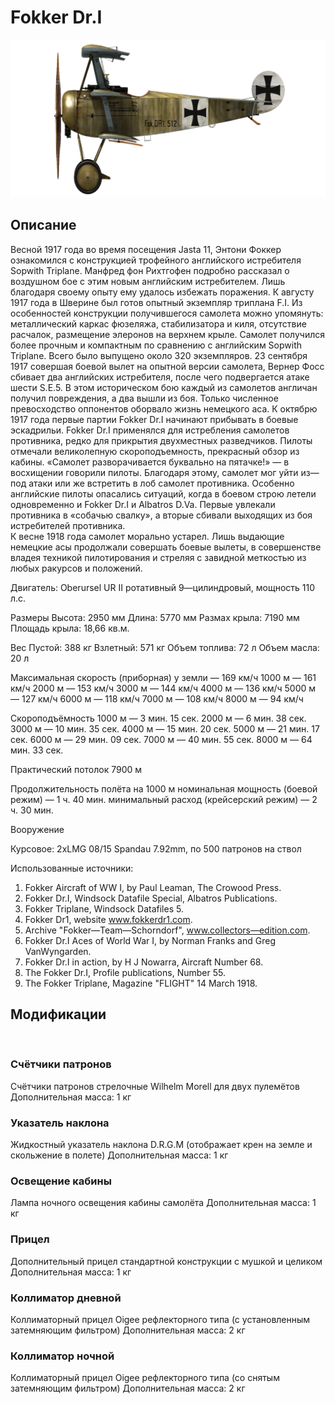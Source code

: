 # Fokker Dr.I

![fokkerdr1](../images/fokkerdr1.png)

## Описание

Весной 1917 года во время посещения Jasta 11, Энтони Фоккер ознакомился с конструкцией трофейного английского истребителя Sopwith Triplane. 
Манфред фон Рихтгофен подробно рассказал о воздушном бое с этим новым английским истребителем. Лишь благодаря своему опыту ему удалось избежать поражения. 
К августу 1917 года в Шверине был готов опытный экземпляр триплана F.I. Из особенностей конструкции получившегося самолета можно упомянуть: металлический каркас фюзеляжа, 
стабилизатора и киля, отсутствие расчалок, размещение элеронов на верхнем крыле. Самолет получился более прочным и компактным по сравнению с английским Sopwith Triplane. 
Всего было выпущено около 320 экземпляров.
23 сентября 1917 совершая боевой вылет на опытной версии самолета, Вернер Фосс сбивает два английских истребителя, после чего подвергается атаке шести S.E.5. 
В этом историческом бою каждый из самолетов англичан получил повреждения, а два вышли из боя. Только численное превосходство оппонентов оборвало жизнь немецкого аса. 
К октябрю 1917 года первые партии Fokker Dr.I начинают прибывать в боевые эскадрильи. Fokker Dr.I применялся для истребления самолетов противника, редко для прикрытия двухместных разведчиков. 
Пилоты отмечали великолепную скороподъемность, прекрасный обзор из кабины. «Самолет разворачивается буквально на пятачке!» — в восхищении говорили пилоты. 
Благодаря этому, самолет мог уйти из—под атаки или же встретить в лоб самолет противника. 
Особенно английские пилоты опасались ситуаций, когда в боевом строю летели одновременно и Fokker Dr.I и Albatros D.Va. 
Первые увлекали противника в «собачью свалку», а вторые сбивали выходящих из боя истребителей противника.  
К весне 1918 года самолет морально устарел. Лишь выдающие немецкие асы  продолжали совершать боевые вылеты, в совершенстве 
владея техникой пилотирования и стреляя с завидной меткостью из любых ракурсов и положений. 


Двигатель:
Oberursel UR II  ротативный 9—цилиндровый, мощность 110 л.с.

Размеры
Высота: 2950 мм
Длина: 5770 мм
Размах крыла: 7190 мм
Площадь крыла: 18,66 кв.м.

Вес
Пустой: 388 кг
Взлетный: 571 кг
Объем топлива: 72 л
Объем масла: 20 л

Максимальная скорость (приборная)
у земли — 169 км/ч
1000 м — 161 км/ч
2000 м — 153 км/ч
3000 м — 144 км/ч
4000 м — 136 км/ч
5000 м — 127 км/ч
6000 м — 118 км/ч
7000 м — 108 км/ч
8000 м —  94 км/ч

Скороподъёмность
1000 м — 3 мин. 15 сек.
2000 м — 6 мин. 38 сек.
3000 м — 10 мин. 35 сек.
4000 м — 15 мин. 20 сек.
5000 м — 21 мин. 17 сек.
6000 м — 29 мин. 09 сек.
7000 м — 40 мин. 55 сек.
8000 м — 64 мин. 33 сек.

Практический потолок 7900 м

Продолжительность полёта на 1000 м
номинальная мощность (боевой режим) — 1 ч. 40 мин.
минимальный расход (крейсерский режим) — 2 ч. 30 мин.

Вооружение

Курсовое: 2xLMG 08/15 Spandau 7.92mm, по 500 патронов на ствол

Использованные источники:
1) Fokker Aircraft of WW I, by Paul Leaman, The Crowood Press.
2) Fokker Dr.I, Windsock Datafile Special, Albatros Publications.
3) Fokker Triplane, Windsock Datafiles 5.
3) Fokker Dr1, website www.fokkerdr1.com.
4) Archive "Fokker—Team—Schorndorf", www.collectors—edition.com.
5) Fokker Dr.I Aces of World War I, by Norman Franks and Greg VanWyngarden.
6) Fokker Dr.I in action, by H J Nowarra, Aircraft Number 68.
7) The Fokker Dr.I, Profile publications, Number 55.
8) The Fokker Triplane, Magazine "FLIGHT" 14 March 1918.

## Модификации
﻿

### Счётчики патронов

Счётчики патронов стрелочные Wilhelm Morell для двух пулемётов
Дополнительная масса: 1 кг﻿

### Указатель наклона

Жидкостный указатель наклона D.R.G.M (отображает крен на земле и скольжение в полете)
Дополнительная масса: 1 кг
﻿

### Освещение кабины

Лампа ночного освещения кабины самолёта
Дополнительная масса: 1 кг
﻿

### Прицел

Дополнительный прицел стандартной конструкции с мушкой и целиком
Дополнительная масса: 1 кг
﻿

### Коллиматор дневной

Коллиматорный прицел Oigee рефлекторного типа (с установленным затемняющим фильтром)
Дополнительная масса: 2 кг
﻿

### Коллиматор ночной

Коллиматорный прицел Oigee рефлекторного типа (со снятым затемняющим фильтром)
Дополнительная масса: 2 кг
